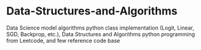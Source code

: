 # Data-Structures-and-Algorithms
Data Science model algorithms python class implementation (Logit, Linear, SGD, Backprop, etc.), Data Structures and Algorithms python programming from Leetcode, and few reference code base
